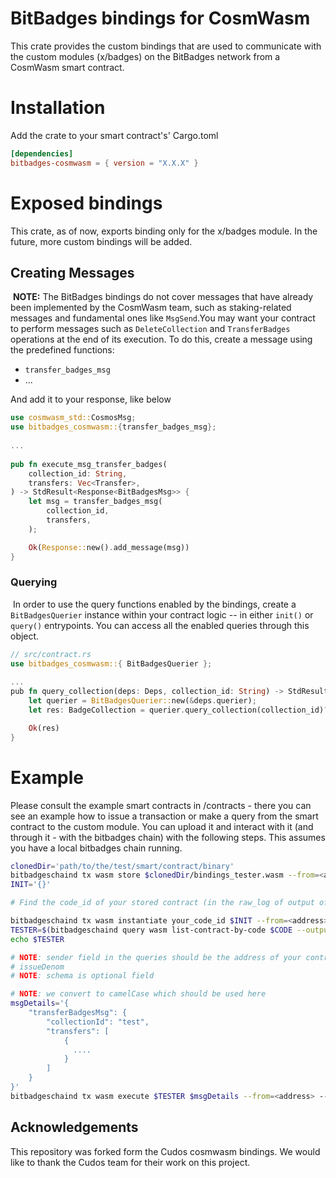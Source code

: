  # BitBadges bindings for CosmWasm

 This crate provides the custom bindings that are used to communicate with the custom modules (x/badges) on the BitBadges network from a CosmWasm smart contract.

 # Installation
 Add the crate to your smart contract's' Cargo.toml
 ```toml
[dependencies]
bitbadges-cosmwasm = { version = "X.X.X" }
```

# Exposed bindings
This crate, as of now, exports binding only for the x/badges module. In the future, more custom bindings will be added.

## Creating Messages
​
**NOTE:** The BitBadges bindings do not cover messages that have already been implemented by the CosmWasm team, such as staking-related messages and fundamental ones like `MsgSend`.
​
You may want your contract to perform messages such as `DeleteCollection` and `TransferBadges` operations at the end of its execution. To do this, create a message using the predefined functions:
​
- `transfer_badges_msg`
- ...

And add it to your response, like below
​
```rust
use cosmwasm_std::CosmosMsg;
use bitbadges_cosmwasm::{transfer_badges_msg};
​
...
​
pub fn execute_msg_transfer_badges(
    collection_id: String,
    transfers: Vec<Transfer>,
) -> StdResult<Response<BitBadgesMsg>> {
    let msg = transfer_badges_msg(
        collection_id,
        transfers,
    );

    Ok(Response::new().add_message(msg))
}
```

### Querying
​
In order to use the query functions enabled by the bindings, create a `BitBadgesQuerier` instance within your contract logic -- in either `init()` or `query()` entrypoints. You can access all the enabled queries through this object.
​
```rust
// src/contract.rs
use bitbadges_cosmwasm::{ BitBadgesQuerier };
​
...
​pub fn query_collection(deps: Deps, collection_id: String) -> StdResult<BadgeCollection> {
    let querier = BitBadgesQuerier::new(&deps.querier);
    let res: BadgeCollection = querier.query_collection(collection_id)?;

    Ok(res)
}

```

# Example

Please consult the example smart contracts in /contracts - there you can see an example how to issue a transaction or make a query from the smart contract to the custom module.
You can upload it and interact with it (and through it - with the bitbadges chain) with the following steps.
This assumes you have a local bitbadges chain running.

```bash
clonedDir='path/to/the/test/smart/contract/binary'
bitbadgeschaind tx wasm store $clonedDir/bindings_tester.wasm --from=<address> --chain-id=<chain-id> --gas=auto -y
INIT='{}'

# Find the code_id of your stored contract (in the raw_log of output of the previous command or can query with bitbadgeschaind query wasm list-code)

bitbadgeschaind tx wasm instantiate your_code_id $INIT --from=<address> --label="your_label" --chain-id=<chain-id> --gas=auto -y
TESTER=$(bitbadgeschaind query wasm list-contract-by-code $CODE --output json | jq -r '.contracts[-1]')
echo $TESTER

# NOTE: sender field in the queries should be the address of your contract, in this case - $TESTER
# issueDenom
# NOTE: schema is optional field

# NOTE: we convert to camelCase which should be used here
msgDetails='{
    "transferBadgesMsg": {
        "collectionId": "test",
        "transfers": [
            {
              ....
            }
        ]
    }
}'
bitbadgeschaind tx wasm execute $TESTER $msgDetails --from=<address> --chain-id=<chain-id> --gas=auto -y 
```

## Acknowledgements
This repository was forked form the Cudos cosmwasm bindings. 
We would like to thank the Cudos team for their work on this project.
